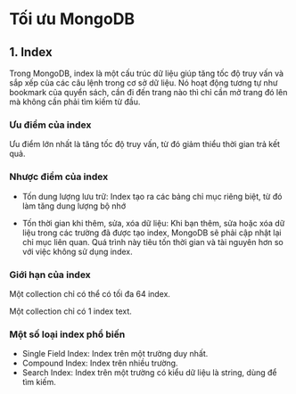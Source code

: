 # Tối ưu MongoDB

## 1. Index

Trong MongoDB, index là một cấu trúc dữ liệu giúp tăng tốc độ truy vấn và sắp xếp của các câu lệnh trong cơ sở dữ liệu. Nó hoạt động tương tự như bookmark của quyển sách, cần đi đến trang nào thì chỉ cần mở trang đó lên mà không cần phải tìm kiếm từ đầu.

### Ưu điểm của index

Ưu điểm lớn nhất là tăng tốc độ truy vấn, từ đó giảm thiểu thời gian trả kết quả.

### Nhược điểm của index

- Tốn dung lượng lưu trữ: Index tạo ra các bảng chỉ mục riêng biệt, từ đó làm tăng dung lượng bộ nhớ

- Tốn thời gian khi thêm, sửa, xóa dữ liệu: Khi bạn thêm, sửa hoặc xóa dữ liệu trong các trường đã được tạo index, MongoDB sẽ phải cập nhật lại chỉ mục liên quan. Quá trình này tiêu tốn thời gian và tài nguyên hơn so với việc không sử dụng index.

### Giới hạn của index

Một collection chỉ có thể có tối đa 64 index.

Một collection chỉ có 1 index text.

### Một số loại index phổ biến

- Single Field Index: Index trên một trường duy nhất.
- Compound Index: Index trên nhiều trường.
- Search Index: Index trên một trường có kiểu dữ liệu là string, dùng để tìm kiếm.
